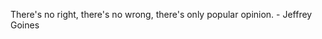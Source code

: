 There's no right, there's no wrong, there's only popular opinion.
                                                        - Jeffrey Goines